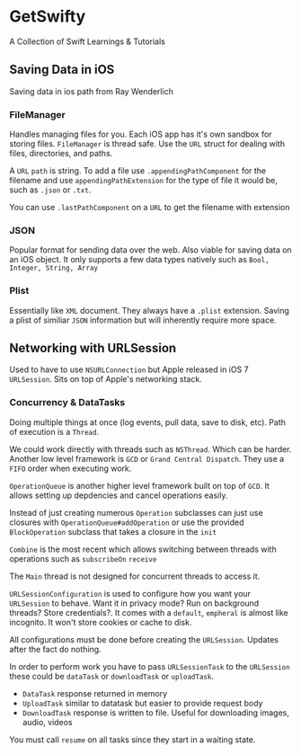 # GetSwifty
A Collection of Swift Learnings &amp; Tutorials

## Saving Data in iOS
Saving data in ios path from Ray Wenderlich

### FileManager

Handles managing files for you. Each iOS app has it's own sandbox for storing files. `FileManager` is thread safe. Use the `URL` struct for dealing with files, directories, and paths.

A `URL` `path` is string. To add a file use `.appendingPathComponent` for the filename and use `appendingPathExtension` for the type of file it would be, such as `.json` or `.txt`.

You can use `.lastPathComponent` on a `URL` to get the filename with extension

### JSON

Popular format for sending data over the web. Also viable for saving data on an iOS object. It only supports a few data types natively such as `Bool, Integer, String, Array`

### Plist

Essentially like `XML` document. They always have a `.plist` extension. Saving a plist of similiar `JSON` information but will inherently require more space.

## Networking with URLSession

Used to have to use `NSURLConnection` but Apple released in iOS 7 `URLSession`. Sits on top of Apple's networking stack.

### Concurrency & DataTasks

Doing multiple things at once (log events, pull data, save to disk, etc). Path of execution is a `Thread`. 

We could work directly with threads such as `NSThread`. Which can be harder. Another low level framework is `GCD` or `Grand Central Dispatch`. They use a `FIFO` order when executing work.

`OperationQueue` is another higher level framework built on top of `GCD`. It allows setting up depdencies and cancel operations easily.

Instead of just creating numerous `Operation` subclasses can just use closures with `OperationQueue#addOperation` or use the provided `BlockOperation` subclass that takes a closure in the `init`

`Combine` is the most recent which allows switching between threads with operations such as `subscribeOn` `receive`

The `Main` thread is not designed for concurrent threads to access it.

`URLSessionConfiguration` is used to configure how you want your `URLSession` to behave. Want it in privacy mode? Run on background threads? Store credentials?. It comes with a `default`, `empheral` is almost like incognito. It won't store cookies or cache to disk.

All configurations must be done before creating the `URLSession`. Updates after the fact do nothing.

In order to perform work you have to pass `URLSessionTask` to the `URLSession` these could be `dataTask` or `downloadTask` or `uploadTask`. 

* `DataTask` response returned in memory
* `UploadTask` similar to datatask but easier to provide request body
* `DownloadTask` response is written to file. Useful for downloading images, audio, videos

You must call `resume` on all tasks since they start in a waiting state.